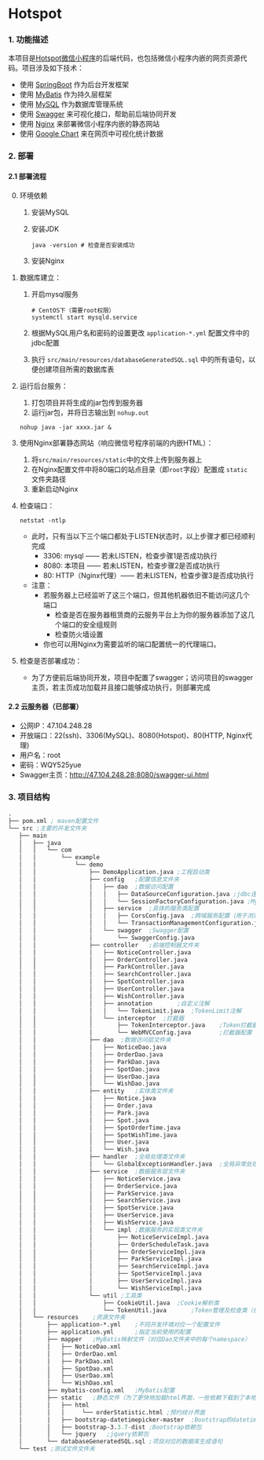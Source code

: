 # Hotspot

### 1. 功能描述

本项目是[Hotspot微信小程序](https://github.com/Big-sisters-of-Anping/Hotspot-front)的后端代码，也包括微信小程序内嵌的网页资源代码。项目涉及如下技术：

* 使用 [SpringBoot](https://spring.io/projects/spring-boot) 作为后台开发框架
* 使用 [MyBatis](https://mybatis.org/mybatis-3/) 作为持久层框架
* 使用 [MySQL](https://www.mysql.com/) 作为数据库管理系统
* 使用 [Swagger](https://swagger.io/) 来可视化接口，帮助前后端协同开发
* 使用 [Nginx](http://nginx.org/en/) 来部署微信小程序内嵌的静态网站
* 使用 [Google Chart](https://developers.google.cn/chart/interactive/docs) 来在网页中可视化统计数据



### 2. 部署

#### 2.1 部署流程

0. 环境依赖
   1. 安装MySQL
   
   2. 安装JDK
   
      ```shell
      java -version # 检查是否安装成功
      ```
   
   3. 安装Nginx

1. 数据库建立：

   1. 开启mysql服务

      ```shell
      # CentOS下（需要root权限）
      systemctl start mysqld.service
      ```

   2. 根据MySQL用户名和密码的设置更改 `application-*.yml` 配置文件中的jdbc配置

   3. 执行 `src/main/resources/databaseGeneratedSQL.sql` 中的所有语句，以便创建项目所需的数据库表

2. 运行后台服务：

   1. 打包项目并将生成的jar包传到服务器
   2. 运行jar包，并将日志输出到 `nohup.out`

   ```shell
   nohup java -jar xxxx.jar &
   ```

3. 使用Nginx部署静态网站（响应微信号程序前端的内嵌HTML）：

   1. 将`src/main/resources/static`中的文件上传到服务器上
   2. 在Nginx配置文件中将80端口的站点目录（即`root`字段）配置成 `static` 文件夹路径
   3. 重新启动Nginx

4. 检查端口：

   ```shell
   netstat -ntlp
   ```

   * 此时，只有当以下三个端口都处于LISTEN状态时，以上步骤才都已经顺利完成
     * 3306: mysql —— 若未LISTEN，检查步骤1是否成功执行
     * 8080: 本项目	—— 若未LISTEN，检查步骤2是否成功执行
     * 80: HTTP（Nginx代理）—— 若未LISTEN，检查步骤3是否成功执行
   * 注意：
     * 若服务器上已经监听了这三个端口，但其他机器依旧不能访问这几个端口
       * 检查是否在服务器租赁商的云服务平台上为你的服务器添加了这几个端口的安全组规则
       * 检查防火墙设置
     * 你也可以用Nginx为需要监听的端口配置统一的代理端口。

5. 检查是否部署成功：

   * 为了方便前后端协同开发，项目中配置了swagger；访问项目的swagger主页，若主页成功加载并且接口能够成功执行，则部署完成

#### 2.2 云服务器（已部署）

- 公网IP：47.104.248.28
- 开放端口：22(ssh)、3306(MySQL)、8080(Hotspot)、80(HTTP, Nginx代理)
- 用户名：root
- 密码：WQY525yue
- Swagger主页：http://47.104.248.28:8080/swagger-ui.html



### 3. 项目结构

```lisp
.
├── pom.xml	; maven配置文件
└── src	;主要的开发文件夹
   ├── main
   │   ├── java
   │   │   └── com
   │   │       └── example
   │   │           └── demo
   │   │               ├── DemoApplication.java	;工程启动类
   │   │               ├── config	;配置信息文件夹
   │   │               │   ├── dao	;数据访问配置
   │   │               │   │   ├── DataSourceConfiguration.java	;jdbc连接配置
   │   │               │   │   └── SessionFactoryConfiguration.java	;MyBatis配置
   │   │               │   ├── service	;具体的服务类配置
   │   │               │   │   ├── CorsConfig.java	;跨域服务配置（用于浏览器访问时）
   │   │               │   │   └── TransactionManagementConfiguration.java	;数据库事务配置
   │   │               │   └── swagger	;Swagger配置
   │   │               │       └── SwaggerConfig.java
   │   │               ├── controller	;前端控制器文件夹
   │   │               │   ├── NoticeController.java
   │   │               │   ├── OrderController.java
   │   │               │   ├── ParkController.java
   │   │               │   ├── SearchController.java
   │   │               │   ├── SpotController.java
   │   │               │   ├── UserController.java
   │   │               │   ├── WishController.java
   │   │               │   ├── annotation		;自定义注解
   │   │               │   │   └── TokenLimit.java	;TokenLimit注解
   │   │               │   └── interceptor	;拦截器
   │   │               │       ├── TokenInterceptor.java	;Token拦截器
   │   │               │       └── WebMVCConfig.java		;拦截器配置
   │   │               ├── dao	;数据访问层文件夹
   │   │               │   ├── NoticeDao.java
   │   │               │   ├── OrderDao.java
   │   │               │   ├── ParkDao.java
   │   │               │   ├── SpotDao.java
   │   │               │   ├── UserDao.java
   │   │               │   └── WishDao.java
   │   │               ├── entity	;实体类文件夹
   │   │               │   ├── Notice.java
   │   │               │   ├── Order.java
   │   │               │   ├── Park.java
   │   │               │   ├── Spot.java
   │   │               │   ├── SpotOrderTime.java
   │   │               │   ├── SpotWishTime.java
   │   │               │   ├── User.java
   │   │               │   └── Wish.java
   │   │               ├── handler	;全局处理类文件夹
   │   │               │   └── GlobalExceptionHandler.java	;全局异常处理类
   │   │               ├── service	;数据服务层文件夹
   │   │               │   ├── NoticeService.java
   │   │               │   ├── OrderService.java
   │   │               │   ├── ParkService.java
   │   │               │   ├── SearchService.java
   │   │               │   ├── SpotService.java
   │   │               │   ├── UserService.java
   │   │               │   ├── WishService.java
   │   │               │   └── impl	;数据服务的实现类文件夹
   │   │               │       ├── NoticeServiceImpl.java
   │   │               │       ├── OrderScheduleTask.java
   │   │               │       ├── OrderServiceImpl.java
   │   │               │       ├── ParkServiceImpl.java
   │   │               │       ├── SearchServiceImpl.java
   │   │               │       ├── SpotServiceImpl.java
   │   │               │       ├── UserServiceImpl.java
   │   │               │       └── WishServiceImpl.java
   │   │               └── util	;工具类
   │   │                   ├── CookieUtil.java	;Cookie解析类
   │   │                   └── TokenUtil.java		;Token管理及检查类（在TokenInterceptor中使用）
   │   └── resources	;资源文件夹
   │       ├── application-*.yml	;不同开发环境对应一个配置文件
   │       ├── application.yml		;指定当前使用的配置
   │       ├── mapper	;MyBatis映射文件（对应Dao文件夹中的每个namespace）
   │       │   ├── NoticeDao.xml
   │       │   ├── OrderDao.xml
   │       │   ├── ParkDao.xml
   │       │   ├── SpotDao.xml
   │       │   ├── UserDao.xml
   │       │   └── WishDao.xml
   │       ├── mybatis-config.xml	;MyBatis配置
   │       ├── static	;静态文件（为了更快地加载html界面，一些依赖下载到了本地）
   │       │   ├── html
   │       │   │	 └── orderStatistic.html ;预约统计界面
   │       │   ├── bootstrap-datetimepicker-master	;Bootstrap的datetimepiker依赖包
   │       │   ├── bootstrap-3.3.7-dist	;Bootstrap依赖包
   │       │   └── jquery	;jquery依赖包
   │       └── databaseGeneratedSQL.sql	;项目对应的数据库生成语句
   └── test ;测试文件文件夹
```
